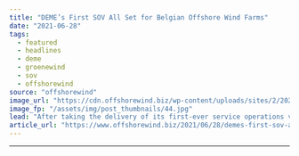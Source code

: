 ```yaml
---
title: "DEME’s First SOV All Set for Belgian Offshore Wind Farms"
date: "2021-06-28"
tags: 
  - featured
  - headlines
  - deme
  - groenewind
  - sov
  - offshorewind
source: "offshorewind"
image_url: "https://cdn.offshorewind.biz/wp-content/uploads/sites/2/2021/06/28085003/DEME_GROENEWIND.jpg"
image_fp: "/assets/img/post_thumbnails/44.jpg"
lead: "After taking the delivery of its first-ever service operations vessel (SOV) earlier this month,"
article_url: "https://www.offshorewind.biz/2021/06/28/demes-first-sov-all-set-for-belgian-offshore-wind-farms/"
---
```


---

